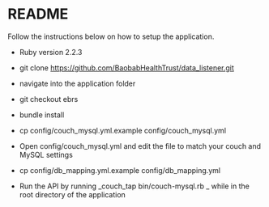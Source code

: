 # README

Follow the instructions below on how to setup the application.

* Ruby version 2.2.3

* git clone https://github.com/BaobabHealthTrust/data_listener.git

* navigate into the application folder

* git checkout ebrs

* bundle install

* cp config/couch_mysql.yml.example config/couch_mysql.yml

* Open config/couch_mysql.yml and edit the file to match your couch and MySQL settings

* cp config/db_mapping.yml.example config/db_mapping.yml

* Run the API by running _couch_tap bin/couch-mysql.rb _ while in the root directory of the application

